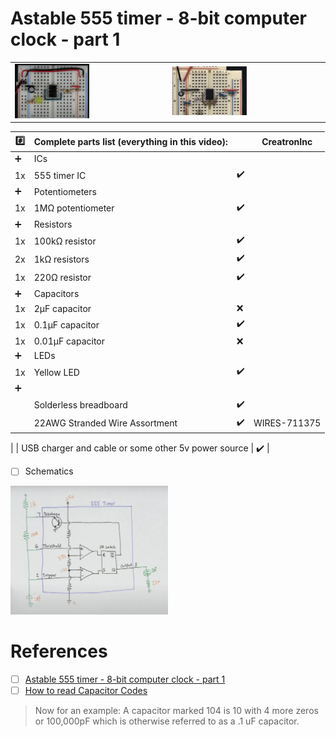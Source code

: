 # Astable 555 timer - 8-bit computer clock - part 1

| | |
|-|-|
| <img src=images/BB_Intro.png width=50% height=50% > </img> | <img src=images/IMG_0529.png width=50% height=50% > </img>

| :hash: | Complete parts list (everything in this video): | | CreatronInc |
|-|-|-|-|
| ➕ | ICs                         |
| 1x | 555 timer IC                      | :heavy_check_mark: |
| ➕ | Potentiometers                    |
| 1x | 1MΩ potentiometer                 | :heavy_check_mark: |
| ➕ | Resistors                         |
| 1x | 100kΩ resistor                    | :heavy_check_mark: |
| 2x |   1kΩ resistors                   | :heavy_check_mark: |
| 1x |  220Ω resistor                    | :heavy_check_mark: |
| ➕ | Capacitors                        |
| 1x | 2µF capacitor                     | :x:
| 1x | 0.1µF capacitor                   | :heavy_check_mark: |
| 1x | 0.01µF capacitor                  | :x:
| ➕ | LEDs                              |
| 1x | Yellow LED                        | :heavy_check_mark: |
| ➕ |  |
|    | Solderless breadboard             | :heavy_check_mark: |
|    | 22AWG Stranded Wire Assortment    |  :heavy_check_mark: | WIRES-711375 |


|    | USB charger and cable or some other 5v power source |  :heavy_check_mark: |

- [ ] Schematics

<img src=images/BB_Intro_schematics.png width=50% height=50% > </img>

# References

- [ ] [Astable 555 timer - 8-bit computer clock - part 1](https://youtu.be/kRlSFm519Bo?si=xiqyJRyITyVJ3dw3)
- [ ] [How to read Capacitor Codes](http://www.ece.iit.edu/~ece312/Capcitor%20Value%20Codes.htm)
 > Now for an example: A capacitor marked 104 is 10 with 4 more zeros or 100,000pF which is otherwise referred to as a .1 uF capacitor.
